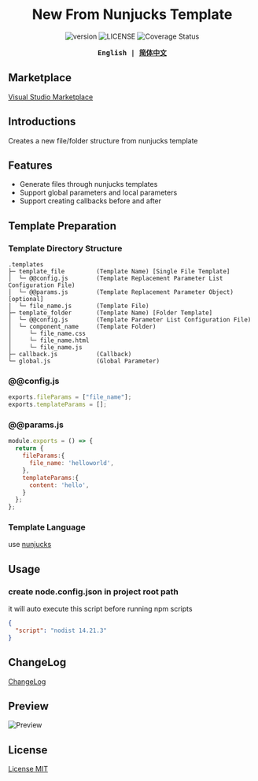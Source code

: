 <h1 align="center">New From Nunjucks Template</h1>

<p align="center">
  <a style="text-decoration:none" href="https://github.com/shilim-developer/template-new-cli/blob/master">
    <img alt="version" src="https://img.shields.io/github/package-json/v/shilim-developer/template-new-cli"/>
  </a>
  <a style="text-decoration:none" href="https://github.com/shilim-developer/template-new-cli/blob/master/LICENSE">
    <img alt="LICENSE" src="https://img.shields.io/github/license/shilim-developer/template-new-cli"/>
  </a>
  <a style="text-decoration:none" href='https://coveralls.io/github/shilim-developer/new-from-nunjucks-template?branch=master'><img src='https://coveralls.io/repos/github/shilim-developer/new-from-nunjucks-template/badge.svg?branch=master' alt='Coverage Status' /></a>
</p>

<div align="center">
<strong>
<samp>

English | [简体中文](README.zh-Hans.md)

</samp>
</strong>
</div>

## Marketplace
[Visual Studio Marketplace](https://marketplace.visualstudio.com/items?itemName=shilim.npm-scripts-auto-node)

## Introductions

Creates a new file/folder structure from nunjucks template

## Features

- Generate files through nunjucks templates
- Support global parameters and local parameters
- Support creating callbacks before and after

## Template Preparation
### Template Directory Structure

```
.templates                          
├─ template_file         (Template Name) [Single File Template]
│  └─ @@config.js        (Template Replacement Parameter List Configuration File)
│  └─ @@params.js        (Template Replacement Parameter Object) [optional]
│  └─ file_name.js       (Template File)               
├─ template_folder       (Template Name) [Folder Template]
│  └─ @@config.js        (Template Parameter List Configuration File)
│  └─ component_name     (Template Folder)    
│     └─ file_name.css     
│     └─ file_name.html 
│     └─ file_name.js 
├─ callback.js           (Callback)    
└─ global.js             (Global Parameter)
```
### @@config.js

```javascript
exports.fileParams = ["file_name"];
exports.templateParams = [];
```
### @@params.js
```javascript
module.exports = () => {
  return {
    fileParams:{
      file_name: 'helloworld',
    },
    templateParams:{
      content: 'hello',
    }
  };
};
```
### Template Language 
use  [nunjucks](https://github.com/mozilla/nunjucks)

## Usage

### create node.config.json in project root path
it will auto execute this script before running npm scripts
```json
{
  "script": "nodist 14.21.3"
}
```

## ChangeLog

[ChangeLog](./CHANGELOG.md)

## Preview
![Preview](./resources/doc1.png)

## License

[License MIT](./LICENSE)
